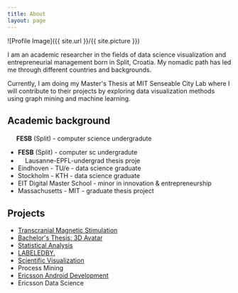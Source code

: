 ```yaml
---
title: About
layout: page
---
```

 
![Profile Image]({{ site.url }}/{{ site.picture }})	

<p>I am an academic researcher in the fields of data science visualization and entrepreneurial management born in Split, Croatia. My nomadic path has led me through different countries and backgrounds. </p>

<p>Currently, I am doing my Master's Thesis at MIT Senseable City Lab where I will contribute to their projects by exploring data visualization methods using graph mining and machine learning.</p>

<h2>Academic background</h2>

<p><img src="https://image.flaticon.com/icons/svg/197/197503.svg" height="16" width="16"> <strong>FESB</strong> (Split) - computer science undergradute</p>

<ul class="skill-list">
	<li><strong>FESB</strong> (Split) - computer sc undergradute</li>
	<li><img src="https://image.flaticon.com/icons/svg/552/552009.svg" height="16" width="16">Lausanne-EPFL-undergrad thesis proje</li>
	<li>Eindhoven - TU/e - data science graduate</li>
	<li>Stockholm - KTH - data science graduate</li>
	<li>EIT Digital Master School - minor in innovation & entrepreneurship</li>
	<li>Massachusetts - MIT - graduate thesis project</li>
</ul>

<h2>Projects</h2>

<ul>
	<li><a href="http://www.lahen.org/">Transcranial Magnetic Stimulation</a></li>
	<li><a href="https://iig.epfl.ch/page-56808-en-html/">Bachelor's Thesis: 3D Avatar</a></li>
	<li><a href="https://je.epfl.ch/">Statistical Analysis</a></li>
	<li><a href="https://www.tuecontest.nl/">LABELEDBY.</a></li>
	<li><a href="https://indico.cern.ch/event/377001/registrations/participants">Scientific Visualization</a></li>
	<li>Process Mining</li>
	<li><a href="http://marjan.fesb.hr/SoftCOM/2016/files/apk/final_program_2016.pdf">Ericsson Android Development</a></li>
	<li>Ericsson Data Science</li>
</ul>
